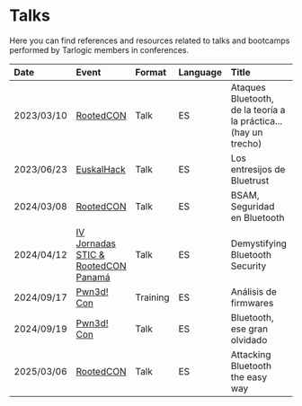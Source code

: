 # Talks

Here you can find references and resources related to talks and bootcamps performed by Tarlogic members in conferences.

| Date          | Event                                                                                 | Format    | Language  | Title                                                             | Resources                                                                                     |
|:--------------|:--------------------------------------------------------------------------------------|:----------|:----------|:------------------------------------------------------------------|-----------------------------------------------------------------------------------------------|
| 2023/03/10    | [RootedCON](https://www.rootedcon.com/archive/rooted2023/)                            | Talk      | ES        | Ataques Bluetooth, de la teoría a la práctica... (hay un trecho)  | [[PDF]](2023_RootedCon_BluetoothAttacks.pdf)                                                  |
| 2023/06/23    | [EuskalHack](https://www.euskalhack.org/securitycongress2023/)                        | Talk      | ES        | Los entresijos de Bluetrust                                       | [[PDF]](2023_EuskalHack_BlueTrust.pdf)                                                        |
| 2024/03/08    | [RootedCON](https://www.rootedcon.com/archive/rooted2024/)                            | Talk      | ES        | BSAM, Seguridad en Bluetooth                                      | [[PDF]](2024_RootedCon_BSAM.pdf) [[PoC]](https://github.com/TarlogicSecurity/BlueSpy)         |
| 2024/04/12    | [IV Jornadas STIC & RootedCON Panamá](https://www.rootedcon.com/archive/rooted2024/)  | Talk      | ES        | Demystifying Bluetooth Security                                   | [[PDF]](2024_SticRootedPanama_BSAM.pdf) [[PoC]](https://github.com/TarlogicSecurity/BlueSpy) [[Video]](https://www.youtube.com/watch?v=VFcsHFsnHFc) |
| 2024/09/17    | [Pwn3d! Con](https://pwnedcon.com/)                                                   | Training  | ES        | Análisis de firmwares                                             | [[PDF]](2024_Pwn3d_Firmwares.pdf) [[Firmware]](2024_Pwn3d_Firmwares.zip)                      |
| 2024/09/19    | [Pwn3d! Con](https://pwnedcon.com/)                                                   | Talk      | ES        | Bluetooth, ese gran olvidado                                      | [[PDF]](2024_Pwn3d_BSAM.pdf) [[PoC]](https://github.com/TarlogicSecurity/BlueSpy) [[Video]](https://www.youtube.com/watch?v=NdrbEkqR_kA)  |
| 2025/03/06    | [RootedCON](https://reg.rootedcon.com/cfp/schedule/talk/5)                            | Talk      | ES        | Attacking Bluetooth the easy way                                  | [[PDF]](2025_RootedCon_BluetoothTools.pdf)                                                        |